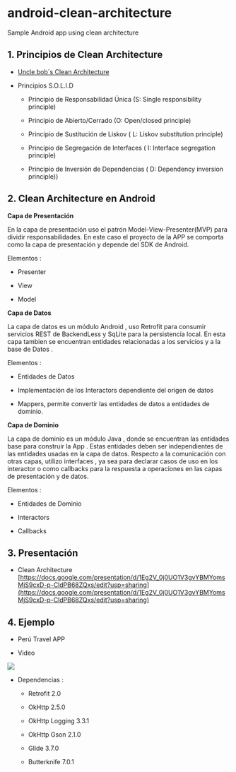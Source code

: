 # android-clean-architecture
Sample Android  app using clean architecture

## 1. Principios de Clean Architecture 

   - [Uncle bob´s Clean Architecture ](https://blog.8thlight.com/uncle-bob/2012/08/13/the-clean-architecture.html)
   
   - Principios S.O.L.I.D
      
      * Principio de Responsabilidad Única (S: Single responsibility principle)
      
      * Principio de Abierto/Cerrado (O: Open/closed principle)
      
      * Principio de Sustitución de Liskov ( L: Liskov substitution principle)
      
      * Principio de Segregación de Interfaces ( I: Interface segregation principle)
      
      * Principio de Inversión de Dependencias ( D: Dependency inversion principle))
         
## 2. Clean Architecture en Android

 **Capa de Presentación**
 
   En la capa de presentación uso el patrón Model-View-Presenter(MVP) para dividir responsabilidades.
   En este caso el proyecto de la APP se comporta como la  capa de presentación y depende del SDK de Android.
   
   Elementos :
   
   - Presenter
      
   - View
      
   - Model
   
 **Capa de Datos**
 
   La capa de datos es un módulo Android , uso Retrofit para consumir servicios REST de BackendLess y SqLite para la persistencia local.
   En esta capa tambien se encuentran entidades relacionadas a los servicios y a la base de Datos .
   
   Elementos :
      
   - Entidades de Datos
      
   - Implementación de los Interactors dependiente del origen de datos
      
   - Mappers, permite convertir las entidades de datos a entidades de dominio.
   
   
 **Capa de Dominio**
 
  La capa de dominio es un módulo Java ,  donde se encuentran las entidades base para construir la App . Estas entidades  deben ser independientes de las entidades usadas en la capa de datos.
 Respecto a la comunicación con otras capas, utilizo interfaces , ya sea para declarar casos de uso en los interactor o como callbacks para la respuesta a operaciones en las capas de presentación y de datos.
   
  Elementos :
  
  - Entidades de Dominio
      
  - Interactors
      
  - Callbacks 
         
## 3. Presentación
  - Clean Architecture [https://docs.google.com/presentation/d/1Eg2V_0j0UO1V3gvYBMYomsMjS9cxD-p-CldPB68ZQxs/edit?usp=sharing](https://docs.google.com/presentation/d/1Eg2V_0j0UO1V3gvYBMYomsMjS9cxD-p-CldPB68ZQxs/edit?usp=sharing)

## 4. Ejemplo

  - Perú Travel APP
  
  - Video 
  
  ![](https://github.com/emedinaa/android-clean-architecture/blob/master/video.gif?raw=true)
  
  - Dependencias :
  
    * Retrofit 2.0
    
    * OkHttp 2.5.0
    
    * OkHttp Logging 3.3.1
    
    * OkHttp Gson 2.1.0

    * Glide 3.7.0
    
    * Butterknife 7.0.1





